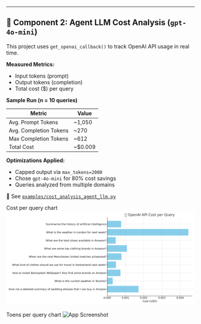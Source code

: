 ---

## 🧮 Component 2: Agent LLM Cost Analysis (`gpt-4o-mini`)

This project uses `get_openai_callback()` to track OpenAI API usage in real time.

**Measured Metrics:**
- Input tokens (prompt)
- Output tokens (completion)
- Total cost ($) per query

**Sample Run (n = 10 queries)**

| Metric | Value |
|--------|-------|
| Avg. Prompt Tokens | ~1,050 |
| Avg. Completion Tokens | ~270 |
| Max Completion Tokens | ~612 |
| Total Cost | ~$0.009 |

**Optimizations Applied:**
- Capped output via `max_tokens=2000`
- Chose `gpt-4o-mini` for 80% cost savings
- Queries analyzed from multiple domains

📁 See [`examples/cost_analysis_agent_llm.py`](../examples/cost_analysis_agent_llm.py)


Cost per query chart
![App Screenshot](cost_per_query_chart.png)

Toens per query chart 
![App Screenshot](tokens_per_query_chart.png)